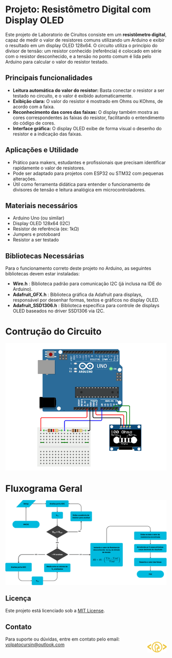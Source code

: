 # Projeto: Resistômetro Digital com Display OLED

Este projeto de Laboratorio de Ciruitos consiste em um **resistômetro digital**, capaz de medir o valor de resistores comuns utilizando um Arduino e exibir o resultado em um display OLED 128x64. O circuito utiliza o princípio do divisor de tensão: um resistor conhecido (referência) é colocado em série com o resistor desconhecido, e a tensão no ponto comum é lida pelo Arduino para calcular o valor do resistor testado.

## Principais funcionalidades

- **Leitura automática do valor do resistor:** Basta conectar o resistor a ser testado no circuito, e o valor é exibido automaticamente.
- **Exibição clara:** O valor do resistor é mostrado em Ohms ou KOhms, de acordo com a faixa.
- **Reconhecimento das cores das faixas:** O display também mostra as cores correspondentes às faixas do resistor, facilitando o entendimento do código de cores.
- **Interface gráfica:** O display OLED exibe de forma visual o desenho do resistor e a indicação das faixas.

## Aplicações e Utilidade

- Prático para makers, estudantes e profissionais que precisam identificar rapidamente o valor de resistores.
- Pode ser adaptado para projetos com ESP32 ou STM32 com pequenas alterações.
- Útil como ferramenta didática para entender o funcionamento de divisores de tensão e leitura analógica em microcontroladores.

## Materiais necessários

- Arduino Uno (ou similar)
- Display OLED 128x64 (I2C)
- Resistor de referência (ex: 1kΩ)
- Jumpers e protoboard
- Resistor a ser testado

## Bibliotecas Necessárias 

Para o funcionamento correto deste projeto no Arduino, as seguintes bibliotecas devem estar instaladas:

- **Wire.h** : Biblioteca padrão para comunicação I2C (já inclusa na IDE do Arduino).
- **Adafruit_GFX.h** : Biblioteca gráfica da Adafruit para displays, responsável por desenhar formas, textos e gráficos no display OLED.
- **Adafruit_SSD1306.h** : Biblioteca específica para controle de displays OLED baseados no driver SSD1306 via I2C.

# Contrução do Circuito  
<img src="Circuito.png" width="700" align="center">

# Fluxograma Geral
<img src="Fluxograma.png" width="800" align="center">

## Licença
Este projeto está licenciado sob a [MIT License](LICENSE).

## Contato
Para suporte ou dúvidas, entre em contato pelo email: volpatocursin@outlook.com 
<img src="https://github.com/GabrielVolpatoP/GabrielVolpatoP/blob/main/imagens/Duck__icon.svg?raw=true" alt="Icon Usuario" align="right"  width="60">
